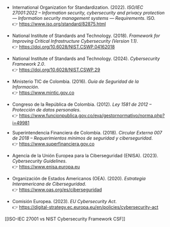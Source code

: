 - International Organization for Standardization. (2022). *ISO/IEC 27001:2022 – Information security, cybersecurity and privacy protection — Information security management systems — Requirements*. ISO.  
  👉 https://www.iso.org/standard/82875.html  

- National Institute of Standards and Technology. (2018). *Framework for Improving Critical Infrastructure Cybersecurity (Version 1.1)*.  
  👉 https://doi.org/10.6028/NIST.CSWP.04162018  

- National Institute of Standards and Technology. (2024). *Cybersecurity Framework 2.0*.  
  👉 https://doi.org/10.6028/NIST.CSWP.29  

- Ministerio TIC de Colombia. (2016). *Guía de Seguridad de la Información*.  
  👉 https://www.mintic.gov.co  

- Congreso de la República de Colombia. (2012). *Ley 1581 de 2012 – Protección de datos personales*.  
  👉 https://www.funcionpublica.gov.co/eva/gestornormativo/norma.php?i=49981  

- Superintendencia Financiera de Colombia. (2018). *Circular Externa 007 de 2018 – Requerimientos mínimos de seguridad y ciberseguridad*.  
  👉 https://www.superfinanciera.gov.co  

- Agencia de la Unión Europea para la Ciberseguridad (ENISA). (2023). *Cybersecurity Guidelines*.  
  👉 https://www.enisa.europa.eu  

- Organización de Estados Americanos (OEA). (2020). *Estrategia Interamericana de Ciberseguridad*.  
  👉 https://www.oas.org/es/ciberseguridad  

- Comisión Europea. (2023). *EU Cybersecurity Act*.  
  👉 https://digital-strategy.ec.europa.eu/en/policies/cybersecurity-act  

[[ISO-IEC 27001 vs NIST Cybersecurity Framework CSF]]
